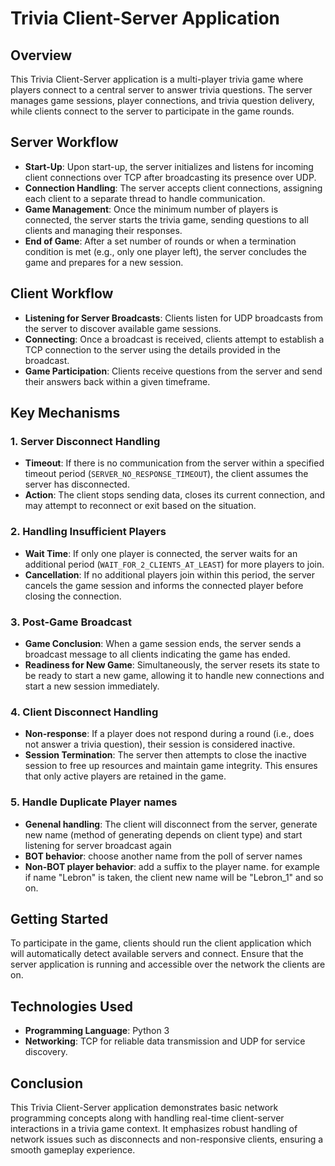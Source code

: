 # Trivia Client-Server Application

## Overview
This Trivia Client-Server application is a multi-player trivia game where players connect to a central server to answer trivia questions. The server manages game sessions, player connections, and trivia question delivery, while clients connect to the server to participate in the game rounds.

## Server Workflow
- **Start-Up**: Upon start-up, the server initializes and listens for incoming client connections over TCP after broadcasting its presence over UDP.
- **Connection Handling**: The server accepts client connections, assigning each client to a separate thread to handle communication.
- **Game Management**: Once the minimum number of players is connected, the server starts the trivia game, sending questions to all clients and managing their responses.
- **End of Game**: After a set number of rounds or when a termination condition is met (e.g., only one player left), the server concludes the game and prepares for a new session.

## Client Workflow
- **Listening for Server Broadcasts**: Clients listen for UDP broadcasts from the server to discover available game sessions.
- **Connecting**: Once a broadcast is received, clients attempt to establish a TCP connection to the server using the details provided in the broadcast.
- **Game Participation**: Clients receive questions from the server and send their answers back within a given timeframe.

## Key Mechanisms

### 1. Server Disconnect Handling
- **Timeout**: If there is no communication from the server within a specified timeout period (`SERVER_NO_RESPONSE_TIMEOUT`), the client assumes the server has disconnected.
- **Action**: The client stops sending data, closes its current connection, and may attempt to reconnect or exit based on the situation.

### 2. Handling Insufficient Players
- **Wait Time**: If only one player is connected, the server waits for an additional period (`WAIT_FOR_2_CLIENTS_AT_LEAST`) for more players to join.
- **Cancellation**: If no additional players join within this period, the server cancels the game session and informs the connected player before closing the connection.

### 3. Post-Game Broadcast
- **Game Conclusion**: When a game session ends, the server sends a broadcast message to all clients indicating the game has ended.
- **Readiness for New Game**: Simultaneously, the server resets its state to be ready to start a new game, allowing it to handle new connections and start a new session immediately.

### 4. Client Disconnect Handling
- **Non-response**: If a player does not respond during a round (i.e., does not answer a trivia question), their session is considered inactive.
- **Session Termination**: The server then attempts to close the inactive session to free up resources and maintain game integrity. This ensures that only active players are retained in the game.

### 5. Handle Duplicate Player names
- **Genenal handling**: The client will disconnect from the server, generate new name (method of generating depends on client type) and start listening for server broadcast again
- **BOT behavior**: choose another name from the poll of server names
- **Non-BOT player behavior**: add a suffix to the player name. for example if name "Lebron" is taken, the client new name will be "Lebron_1" and so on.

## Getting Started
To participate in the game, clients should run the client application which will automatically detect available servers and connect. Ensure that the server application is running and accessible over the network the clients are on.

## Technologies Used
- **Programming Language**: Python 3
- **Networking**: TCP for reliable data transmission and UDP for service discovery.

## Conclusion
This Trivia Client-Server application demonstrates basic network programming concepts along with handling real-time client-server interactions in a trivia game context. It emphasizes robust handling of network issues such as disconnects and non-responsive clients, ensuring a smooth gameplay experience.

